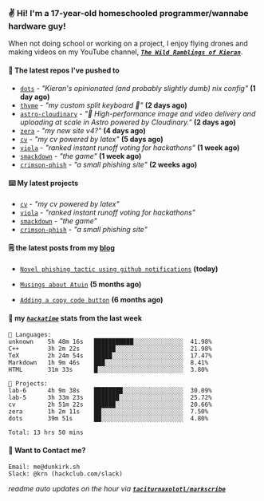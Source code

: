 ### ✌️ Hi! I'm a 17-year-old homeschooled programmer/wannabe hardware guy!

When not doing school or working on a project, I enjoy flying drones and making videos on my YouTube channel, [**_`The Wild Ramblings of Kieran`_**](https://youtube.com/@kieran.rambles).

#### 👷 The latest repos I've pushed to

- [`dots`](https://github.com/taciturnaxolotl/dots) - _"Kieran's opinionated (and probably slightly dumb) nix config"_ **(1 day ago)**
- [`thyme`](https://github.com/taciturnaxolotl/thyme) - _"my custom split keyboard 🫶"_ **(2 days ago)**
- [`astro-cloudinary`](https://github.com/cloudinary-community/astro-cloudinary) - _"🚀 High-performance image and video delivery and uploading at scale in Astro powered by Cloudinary."_ **(2 days ago)**
- [`zera`](https://github.com/taciturnaxolotl/zera) - _"my new site v4?"_ **(4 days ago)**
- [`cv`](https://github.com/taciturnaxolotl/cv) - _"my cv powered by latex"_ **(5 days ago)**
- [`viola`](https://github.com/taciturnaxolotl/viola) - _"ranked instant runoff voting for hackathons"_ **(1 week ago)**
- [`smackdown`](https://github.com/taciturnaxolotl/smackdown) - _"the game"_ **(1 week ago)**
- [`crimson-phish`](https://github.com/taciturnaxolotl/crimson-phish) - _"a small phishing site"_ **(2 weeks ago)**

#### ⌨️ My latest projects

- [`cv`](https://github.com/taciturnaxolotl/cv) - _"my cv powered by latex"_
- [`viola`](https://github.com/taciturnaxolotl/viola) - _"ranked instant runoff voting for hackathons"_
- [`smackdown`](https://github.com/taciturnaxolotl/smackdown) - _"the game"_
- [`crimson-phish`](https://github.com/taciturnaxolotl/crimson-phish) - _"a small phishing site"_

#### 🗒️ the latest posts from my [blog](https://dunkirk.sh)

- [`Novel phishing tactic using github notifications`](https://dunkirk.sh/blog/github-phishing/) **(today)**

- [`Musings about Atuin`](https://dunkirk.sh/blog/atuin/) **(5 months ago)**

- [`Adding a copy code button`](https://dunkirk.sh/blog/adding-a-copy-button/) **(6 months ago)**



#### 📡 my [_`hackatime`_](https://waka.hackclub.com) stats from the last week

```text
💾 Languages:
unknown    5h 48m 16s   ███████████░░░░░░░░░░░░░░  41.98%
C++        3h 2m 22s    ██████░░░░░░░░░░░░░░░░░░░  21.98%
TeX        2h 24m 54s   █████░░░░░░░░░░░░░░░░░░░░  17.47%
Markdown   1h 9m 46s    ███░░░░░░░░░░░░░░░░░░░░░░  8.41%
HTML       31m 33s      █░░░░░░░░░░░░░░░░░░░░░░░░  3.80%

💼 Projects:
lab-6      4h 9m 38s    ████████░░░░░░░░░░░░░░░░░  30.09%
lab-5      3h 33m 23s   ███████░░░░░░░░░░░░░░░░░░  25.72%
cv         2h 51m 22s   ██████░░░░░░░░░░░░░░░░░░░  20.66%
zera       1h 2m 11s    ██░░░░░░░░░░░░░░░░░░░░░░░  7.50%
dots       39m 51s      ██░░░░░░░░░░░░░░░░░░░░░░░  4.80%

Total: 13 hrs 50 mins
```

#### 📮 Want to Contact me?

```text
Email: me@dunkirk.sh
Slack: @krn (hackclub.com/slack)
```

_readme auto updates on the hour via [**`taciturnaxolotl/markscribe`**](https://github.com/taciturnaxolotl/markscribe)_
